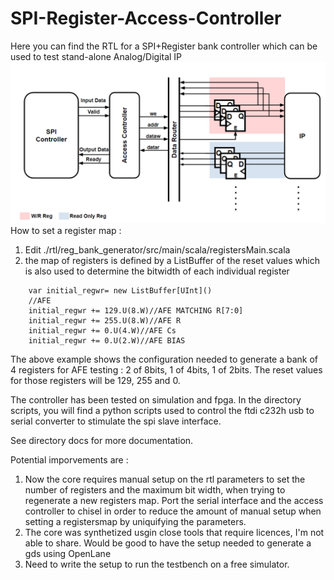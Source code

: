 # SPI-Register-Access-Controller
Here you can find the RTL for a SPI+Register bank controller which can be used to test stand-alone Analog/Digital IP
![image info](./docs/core_arch.PNG)
How to set  a register map :
1) Edit ./rtl/reg_bank_generator/src/main/scala/registersMain.scala
2) the  map of registers is defined by a ListBuffer of the reset values which is also used to determine the bitwidth of each individual register
```
	var initial_regwr= new ListBuffer[UInt]()
	//AFE
	initial_regwr += 129.U(8.W)//AFE MATCHING R[7:0]
	initial_regwr += 255.U(8.W)//AFE R
	initial_regwr += 0.U(4.W)//AFE Cs
	initial_regwr += 0.U(2.W)//AFE BIAS
```
The above example shows the configuration needed to generate a bank of 4 registers for AFE testing : 
2 of 8bits, 1 of 4bits, 1 of 2bits. 
The reset values for those registers will be 129, 255 and 0.

The controller has been tested on simulation and fpga. 
In the directory scripts, you will find a python scripts  used to control the ftdi c232h usb to serial converter  to stimulate the spi slave interface.

See directory docs for more documentation.

Potential imporvements are :

1)  Now the core requires manual setup on the rtl parameters to set the number of registers and the maximum bit width, when trying to regenerate a new registers map.
Port the serial interface and the access controller to chisel in order to reduce the amount of manual setup when setting a registersmap by uniquifying the parameters.
2) The core was synthetized usgin close tools that require licences, I'm not able to share. Would be good to have the setup needed to generate a gds using OpenLane
3) Need to write the setup to run the testbench on a free simulator.
